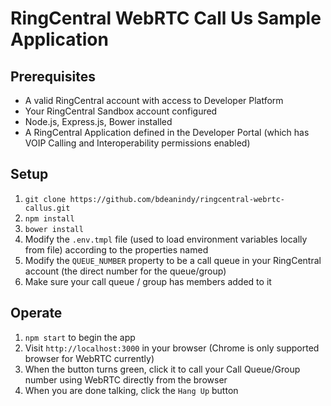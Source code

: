 # RingCentral WebRTC Call Us Sample Application

## Prerequisites

* A valid RingCentral account with access to Developer Platform
* Your RingCentral Sandbox account configured
* Node.js, Express.js, Bower installed
* A RingCentral Application defined in the Developer Portal (which has VOIP Calling and Interoperability permissions enabled)

## Setup

1. `git clone https://github.com/bdeanindy/ringcentral-webrtc-callus.git`
2. `npm install`
3. `bower install` 
4. Modify the `.env.tmpl` file (used to load environment variables locally from file) according to the properties named
5. Modify the `QUEUE_NUMBER` property to be a call queue in your RingCentral account (the direct number for the queue/group)
6. Make sure your call queue / group has members added to it

## Operate

1. `npm start` to begin the app
2. Visit `http://localhost:3000` in your browser (Chrome is only supported browser for WebRTC currently)
3. When the button turns green, click it to call your Call Queue/Group number using WebRTC directly from the browser
4. When you are done talking, click the `Hang Up` button

